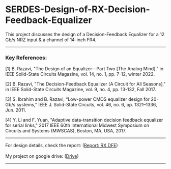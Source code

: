 # SERDES-Design-of-RX-Decision-Feedback-Equalizer
This project discusses the design of a Decision-Feedback Equalizer for a 12 Gb/s NRZ input & a channel of 14-inch FR4.

*****************
### Key References:

[1] B. Razavi, "The Design of an Equalizer—Part Two [The Analog Mind]," in IEEE Solid-State Circuits Magazine, vol. 14, no. 1, pp. 7-12, winter 2022.

[2] B. Razavi, "The Decision-Feedback Equalizer [A Circuit for All Seasons]," in IEEE Solid-State Circuits Magazine, vol. 9, no. 4, pp. 13-132, Fall 2017.

[3] S. Ibrahim and B. Razavi, “Low-power CMOS equalizer design for 20-Gb/s systems,” IEEE J. Solid-State Circuits, vol. 46, no. 6, pp. 1321–1336, Jun. 2011.

[4] Y. Li and F. Yuan, "Adaptive data-transition decision feedback equalizer for serial links," 2017 IEEE 60th International Midwest Symposium on Circuits and Systems (MWSCAS), Boston, MA, USA, 2017.

*****************
For design details, check the report: ([Report: RX DFE](https://github.com/muhammadaldacher/SERDES-Design-of-RX-Decision-Feedback-Equalizer/blob/main/%5BReport%5D%20RX%20DFE.pdf))</br></br>
My project on google drive: ([Drive](https://drive.google.com/drive/folders/1ILROeJkutBS71W40WG0q5eJzDRhLPh1F?usp=drive_link)) <br/>
*****************
